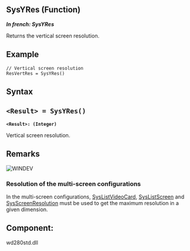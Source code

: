 
## SysYRes (Function)

***In french: SysYRes***



<a name="XUse"></a>
<a name="Use"></a>
<a name="description"></a>
Returns the vertical screen resolution.






<a name="Example1"></a>
<a name="sample_code"></a>

## Example


```wl
// Vertical screen resolution
ResVertRes = SysYRes()
```

<a name="XSYNTAX"></a>
<a name="SYNTAX1"></a>

## Syntax

`<Result> = SysYRes()`
---

**`<Result>: (Integer)`**

Vertical screen resolution.  



<a name="NOTE0"></a>
<a name="NOTE0_1"></a>

## Remarks
<a name="NOTE0_4"></a>
![WINDEV](https://doc.pcsoft.fr/ext/images/us/WD.png) 

### Resolution of the multi-screen configurations
<a name="resolution_the_multiscreen_configurations_ELTPARAGRAPHE000179"></a>

In the multi-screen configurations, [SysListVideoCard](../WDLang1/1000017016.md), [SysListScreen](../WDLang1/1000017014.md) and [SysScreenResolution](../WDLang1/1000017019.md) must be used to get the maximum resolution in a given dimension.

<a name="XComponent"></a>

## Component:
wd280std.dll
